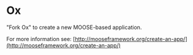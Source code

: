 Ox
=====

"Fork Ox" to create a new MOOSE-based application.

For more information see: [http://mooseframework.org/create-an-app/](http://mooseframework.org/create-an-app/)
